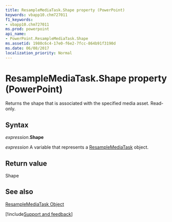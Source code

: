```yaml
---
title: ResampleMediaTask.Shape property (PowerPoint)
keywords: vbapp10.chm727011
f1_keywords:
- vbapp10.chm727011
ms.prod: powerpoint
api_name:
- PowerPoint.ResampleMediaTask.Shape
ms.assetid: 1980c6c4-17e0-f6e2-7fcc-864b91f3190d
ms.date: 06/08/2017
localization_priority: Normal
---
```



# ResampleMediaTask.Shape property (PowerPoint)

Returns the shape that is associated with the specified media asset. Read-only.


## Syntax

_expression_.**Shape**

_expression_ A variable that represents a [ResampleMediaTask](PowerPoint.ResampleMediaTask.md) object.


## Return value

Shape


## See also


[ResampleMediaTask Object](PowerPoint.ResampleMediaTask.md)

[!include[Support and feedback](~/includes/feedback-boilerplate.md)]